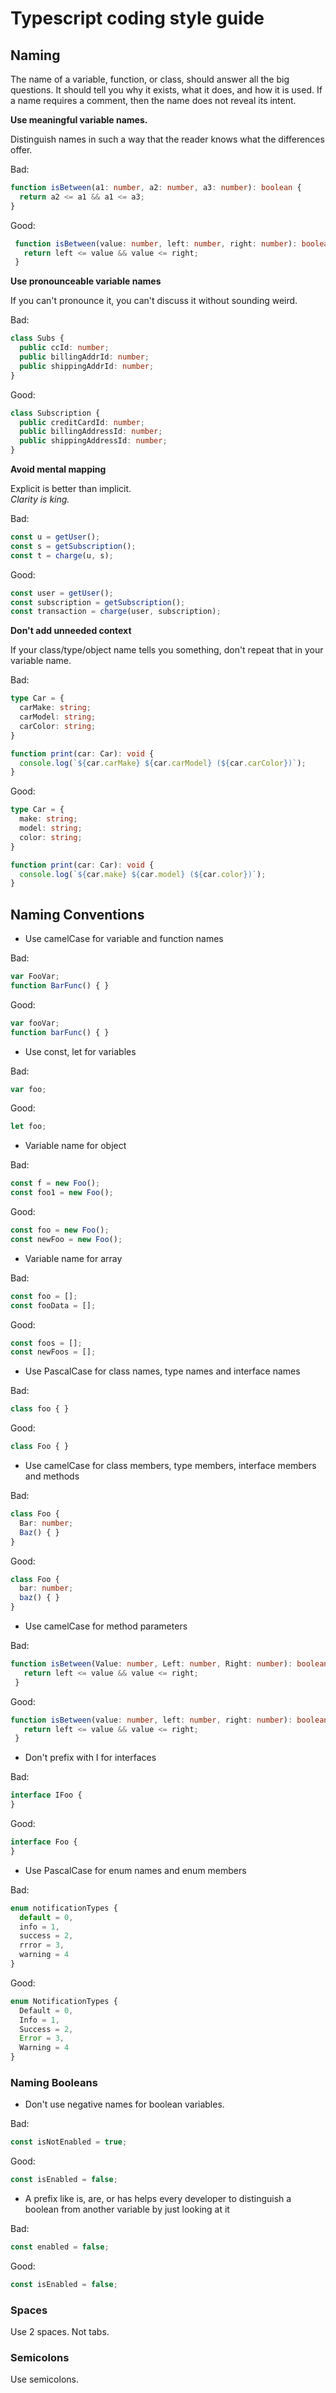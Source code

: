 # Typescript coding style guide

## Naming

The name of a variable, function, or class, should answer all the big questions. It should tell you why it exists, what it does, and how it is used. If a name requires a comment, then the name does not reveal its intent.

**Use meaningful variable names.**

Distinguish names in such a way that the reader knows what the differences offer.

Bad:

 ``` typescript
 function isBetween(a1: number, a2: number, a3: number): boolean {
   return a2 <= a1 && a1 <= a3;
 }
```

Good: 

``` typescript
 function isBetween(value: number, left: number, right: number): boolean {
   return left <= value && value <= right;
 }
```

**Use pronounceable variable names**

If you can't pronounce it, you can't discuss it without sounding weird.

Bad:

``` typescript
class Subs {
  public ccId: number;
  public billingAddrId: number;
  public shippingAddrId: number;
}
```

Good:

``` typescript
class Subscription {
  public creditCardId: number;
  public billingAddressId: number;
  public shippingAddressId: number;
}
```

**Avoid mental mapping**

Explicit is better than implicit.<br />
*Clarity is king.*

Bad:

``` typescript
const u = getUser();
const s = getSubscription();
const t = charge(u, s);
```

Good:

``` typescript
const user = getUser();
const subscription = getSubscription();
const transaction = charge(user, subscription);
```

**Don't add unneeded context**

If your class/type/object name tells you something, don't repeat that in your variable name.

Bad:

``` typescript
type Car = {
  carMake: string;
  carModel: string;
  carColor: string;
}

function print(car: Car): void {
  console.log(`${car.carMake} ${car.carModel} (${car.carColor})`);
}
```

Good:

``` typescript
type Car = {
  make: string;
  model: string;
  color: string;
}

function print(car: Car): void {
  console.log(`${car.make} ${car.model} (${car.color})`);
}
```

## Naming Conventions

* Use camelCase for variable and function names

Bad:

``` typescript
var FooVar;
function BarFunc() { }
```

Good:

``` typescript
var fooVar;
function barFunc() { }
```

* Use const, let for variables

Bad:

``` typescript
var foo;
```

Good:

``` typescript
let foo;
```

* Variable name for object

Bad:

``` typescript
const f = new Foo();
const foo1 = new Foo();
```

Good:

``` typescript
const foo = new Foo();
const newFoo = new Foo();
```

* Variable name for array

Bad:

``` typescript
const foo = [];
const fooData = [];
```

Good:

``` typescript
const foos = [];
const newFoos = [];
```

* Use PascalCase for class names, type names and interface names

Bad:

``` typescript
class foo { }
```

Good:

``` typescript
class Foo { }
```

* Use camelCase for class members, type members, interface members and methods

Bad:

``` typescript
class Foo {
  Bar: number;
  Baz() { }
}
```

Good:

``` typescript
class Foo {
  bar: number;
  baz() { }
}
```

* Use camelCase for method parameters

Bad:

``` typescript
function isBetween(Value: number, Left: number, Right: number): boolean {
   return left <= value && value <= right;
 }
```

Good:

``` typescript
function isBetween(value: number, left: number, right: number): boolean {
   return left <= value && value <= right;
 }
```

* Don't prefix with I for interfaces

Bad:

``` typescript
interface IFoo {
}
```

Good:

``` typescript
interface Foo {
}
```

* Use PascalCase for enum names and enum members

Bad:

``` typescript
enum notificationTypes {
  default = 0,
  info = 1,
  success = 2,
  rrror = 3,
  warning = 4
}
```

Good:

``` typescript
enum NotificationTypes {
  Default = 0,
  Info = 1,
  Success = 2,
  Error = 3,
  Warning = 4
}
```

### Naming Booleans

* Don't use negative names for boolean variables.

Bad:

``` typescript
const isNotEnabled = true;
```

Good:

``` typescript
const isEnabled = false;
```

* A prefix like is, are, or has helps every developer to distinguish a boolean from another variable by just looking at it

Bad:

``` typescript
const enabled = false;
```

Good:

``` typescript
const isEnabled = false;
```

### Spaces

Use 2 spaces. Not tabs.

### Semicolons

Use semicolons.